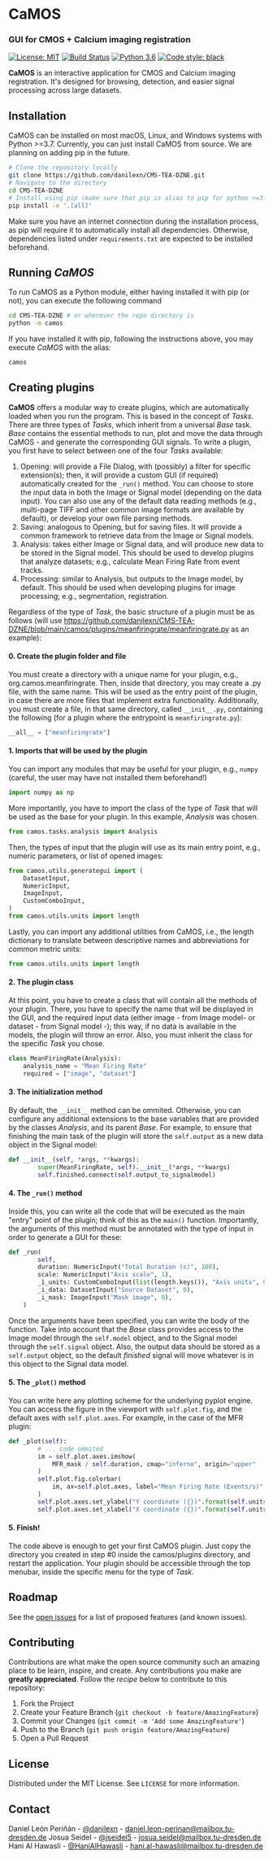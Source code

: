 # CaMOS

### GUI for CMOS + Calcium imaging registration
[![License: MIT](https://img.shields.io/badge/License-MIT-yellow.svg)](https://opensource.org/licenses/MIT)
[![Build Status](https://github.com/danilexn/CMS-TEA-DZNE/actions/workflows/python-app.yml/badge.svg)](https://github.com/danilexn/CMS-TEA-DZNE/actions)
[![Python 3.6](https://img.shields.io/badge/python-3.6-blue.svg)](https://www.python.org/downloads/release/python-360/)
[![Code style: black](https://img.shields.io/badge/code%20style-black-000000.svg)](https://github.com/python/black)

**CaMOS** is an interactive application for CMOS and Calcium imaging registration. It's designed for browsing, detection, and easier signal processing across large datasets.

## Installation
CaMOS can be installed on most macOS, Linux, and Windows systems with Python >=3.7. Currently, you can just install CaMOS from source. We are planning on adding pip in the future.

```bash
# Clone the repository locally
git clone https://github.com/danilexn/CMS-TEA-DZNE.git
# Navigate to the directory
cd CMS-TEA-DZNE
# Install using pip (make sure that pip is alias to pip for python >=3.7
pip install -e '.[all]'
```

Make sure you have an internet connection during the installation process, as pip will require it to automatically install all dependencies. Otherwise, dependencies listed under `requirements.txt` are expected to be installed beforehand.

## Running _CaMOS_
To run CaMOS as a Python module, either having installed it with pip (or not), you can execute the following command
```bash
cd CMS-TEA-DZNE # or wherever the repo directory is
python -m camos
```

If you have installed it with pip, following the instructions above, you may execute _CaMOS_ with the alias:
```bash
camos
```

## Creating plugins
**CaMOS** offers a modular way to create plugins, which are automatically loaded when you run the program. This is based in the concept of *Tasks*. There are three types of *Tasks*, which inherit from a universal *Base* task. *Base* contains the essential methods to run, plot and move the data through CaMOS - and generate the corresponding GUI signals. To write a plugin, you first have to select between one of the four *Tasks* available:

1. Opening: will provide a File Dialog, with (possibly) a filter for specific extension(s); then, it will provide a custom GUI (if required) automatically created for the `_run()` method. You can choose to store the input data in both the Image or Signal model (depending on the data input). You can also use any of the default data reading methods (e.g., multi-page TIFF and other common image formats are available by default), or develop your own file parsing methods.
2. Saving: analogous to Opening, but for saving files. It will provide a common framework to retrieve data from the Image or Signal models.
3. Analysis: takes either Image or Signal data, and will produce new data to be stored in the Signal model. This should be used to develop plugins that analyze datasets; e.g., calculate Mean Firing Rate from event tracks.
4. Processing: similar to Analysis, but outputs to the Image model, by default. This should be used when developing plugins for image processing; e.g., segmentation, registration.

Regardless of the type of *Task*, the basic structure of a plugin must be as follows (will use https://github.com/danilexn/CMS-TEA-DZNE/blob/main/camos/plugins/meanfiringrate/meanfiringrate.py as an example):

#### 0. Create the plugin folder and file
You must create a directory with a unique name for your plugin, e.g., org.camos.meanfiringrate. Then, inside that directory, you may create a .py file, with the same name. This will be used as the entry point of the plugin, in case there are more files that implement extra functionality. Additionally, you must create a file, in that same directory, called `__init__.py`, containing the following (for a plugin where the entrypoint is `meanfiringrate.py`):
```python
__all__ = ["meanfiringrate"]
```

#### 1. Imports that will be used by the plugin
You can import any modules that may be useful for your plugin, e.g., `numpy` (careful, the user may have not installed them beforehand!)
```python
import numpy as np
```

More importantly, you have to import the class of the type of *Task* that will be used as the base for your plugin. In this example, *Analysis* was chosen.
```python
from camos.tasks.analysis import Analysis
```

Then, the types of input that the plugin will use as its main entry point, e.g., numeric parameters, or list of opened images:
```python
from camos.utils.generategui import (
    DatasetInput,
    NumericInput,
    ImageInput,
    CustomComboInput,
)
from camos.utils.units import length
```

Lastly, you can import any additional utilities from CaMOS, i.e., the length dictionary to translate between descriptive names and abbreviations for common metric units:

```python
from camos.utils.units import length
```

#### 2. The plugin class
At this point, you have to create a class that will contain all the methods of your plugin. There, you have to specify the name that will be displayed in the GUI, and the required input data (either image - from Image model-  or dataset - from Signal model -); this way, if no data is available in the models, the plugin will throw an error. Also, you must inherit the class for the specific *Task* you chose.

```python
class MeanFiringRate(Analysis):
    analysis_name = "Mean Firing Rate"
    required = ["image", "dataset"]
```

#### 3. The initialization method
By default, the `__init__` method can be ommited. Otherwise, you can configure any additional extensions to the base variables that are provided by the classes *Analysis*, and its parent *Base*. For example, to ensure that finishing the main task of the plugin will store the `self.output` as a new data object in the Signal model:

```python
def __init__(self, *args, **kwargs):
        super(MeanFiringRate, self).__init__(*args, **kwargs)
        self.finished.connect(self.output_to_signalmodel)
```

#### 4. The `_run()` method
Inside this, you can write all the code that will be executed as the main "entry" point of the plugin; think of this as the `main()` function. Importantly, the arguments of this method must be annotated with the type of input in order to generate a GUI for these:
```python
def _run(
        self,
        duration: NumericInput("Total Duration (s)", 100),
        scale: NumericInput("Axis scale", 1),
        _i_units: CustomComboInput(list(length.keys()), "Axis units", 0),
        _i_data: DatasetInput("Source Dataset", 0),
        _i_mask: ImageInput("Mask image", 0),
    )
```

Once the arguments have been specified, you can write the body of the function. Take into account that the *Base* class provides access to the Image model through the `self.model` object, and to the Signal model through the `self.signal` object. Also, the output data should be stored as a `self.output` object, so the default *finished* signal will move whatever is in this object to the Signal data model.

#### 5. The `_plot()` method
You can write here any plotting scheme for the underlying pyplot engine. You can access the figure in the viewport with `self.plot.fig`, and the default axes with `self.plot.axes`. For example, in the case of the MFR plugin:

```python
def _plot(self):
        # ... code ommited
        im = self.plot.axes.imshow(
            MFR_mask / self.duration, cmap="inferno", origin="upper"
        )
        self.plot.fig.colorbar(
            im, ax=self.plot.axes, label="Mean Firing Rate (Events/s)"
        )
        self.plot.axes.set_ylabel("Y coordinate ({})".format(self.units))
        self.plot.axes.set_xlabel("X coordinate ({})".format(self.units))
```

#### 5. Finish!
The code above is enough to get your first CaMOS plugin. Just copy the directory you created in step #0 inside the camos/plugins directory, and restart the application. Your plugin should be accessible through the top menubar, inside the specific menu for the type of *Task*.

## Roadmap
See the [open issues](https://github.com/danilexn/CMS-TEA-DZNE/issues) for a list of proposed features (and known issues).

<!-- CONTRIBUTING -->
## Contributing
Contributions are what make the open source community such an amazing place to be learn, inspire, and create. Any contributions you make are **greatly appreciated**. Follow the *recipe* below to contribute to this repository:



1. Fork the Project
2. Create your Feature Branch (`git checkout -b feature/AmazingFeature`)
3. Commit your Changes (`git commit -m 'Add some AmazingFeature'`)
4. Push to the Branch (`git push origin feature/AmazingFeature`)
5. Open a Pull Request

<!-- LICENSE -->
## License
Distributed under the MIT License. See `LICENSE` for more information.

<!-- CONTACT -->
## Contact
Daniel León Periñán - [@danilexn](https://github.com/danilexn) - daniel.leon-perinan@mailbox.tu-dresden.de
Josua Seidel - [@jseidel5](https://github.com/jseidel5) - josua.seidel@mailbox.tu-dresden.de
Hani Al Hawasli - [@HaniAlHawasli](https://github.com/HaniAlHawasli) - hani.al-hawasli@mailbox.tu-dresden.de
